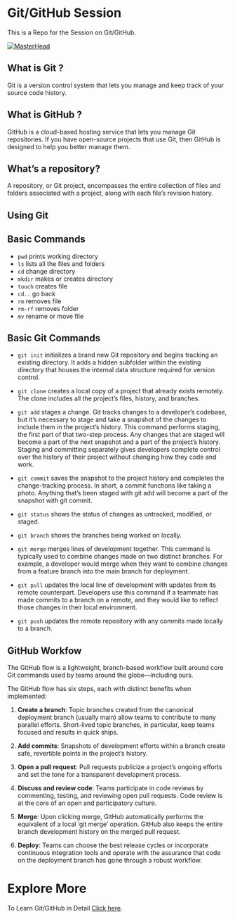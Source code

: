 # Git/GitHub Session
This is a Repo for the Session on Git/GitHub.

[![MasterHead](https://raw.githubusercontent.com/kunal-mahatha/git-session/master/banner.png)](https://username.github.io)

## What is Git ?
Git is a version control system that lets you manage and keep track of your source code history.

## What is GitHub ?
GitHub is a cloud-based hosting service that lets you manage Git repositories. If you have open-source projects that use Git, then GitHub is designed to help you better manage them.

## What’s a repository?
A repository, or Git project, encompasses the entire collection of files and folders associated with a project, along with each file’s revision history.

## Using Git
## Basic Commands
* `pwd` prints working directory
* `ls` lists all the files and folders
* `cd` change directory
* `mkdir` makes or creates directory
* `touch` creates file
* `cd..` go back
* `rm` removes file
* `rm-rf` removes folder
* `mv` rename or move file

## Basic Git Commands
- `git init` initializes a brand new Git repository and begins tracking an existing directory. It adds a hidden subfolder within the existing directory that houses the internal data structure required for version control.

- `git clone` creates a local copy of a project that already exists remotely. The clone includes all the project’s files, history, and branches.

- `git add` stages a change. Git tracks changes to a developer’s codebase, but it’s necessary to stage and take a snapshot of the changes to include them in the project’s history. This command performs staging, the first part of that two-step process. Any changes that are staged will become a part of the next snapshot and a part of the project’s history. Staging and committing separately gives developers complete control over the history of their project without changing how they code and work.

- `git commit` saves the snapshot to the project history and completes the change-tracking process. In short, a commit functions like taking a photo. Anything that’s been staged with git add will become a part of the snapshot with git commit.

- `git status` shows the status of changes as untracked, modified, or staged.

- `git branch` shows the branches being worked on locally.

- `git merge` merges lines of development together. This command is typically used to combine changes made on two distinct branches. For example, a developer would merge when they want to combine changes from a feature branch into the main branch for deployment.

- `git pull` updates the local line of development with updates from its remote counterpart. Developers use this command if a teammate has made commits to a branch on a remote, and they would like to reflect those changes in their local environment.

- `git push` updates the remote repository with any commits made locally to a branch.

## GitHub Workfow
The GitHub flow is a lightweight, branch-based workflow built around core Git commands used by teams around the globe—including ours.

The GitHub flow has six steps, each with distinct benefits when implemented:

1. **Create a branch**: Topic branches created from the canonical deployment branch (usually main) allow teams to contribute to many parallel efforts. Short-lived topic branches, in particular, keep teams focused and results in quick ships.

2. **Add commits**: Snapshots of development efforts within a branch create safe, revertible points in the project’s history.

3. **Open a pull request**: Pull requests publicize a project’s ongoing efforts and set the tone for a transparent development process.

4. **Discuss and review code**: Teams participate in code reviews by commenting, testing, and reviewing open pull requests. Code review is at the core of an open and participatory culture.

5. **Merge**: Upon clicking merge, GitHub automatically performs the equivalent of a local ‘git merge’ operation. GitHub also keeps the entire branch development history on the merged pull request.

6. **Deploy**: Teams can choose the best release cycles or incorporate continuous integration tools and operate with the assurance that code on the deployment branch has gone through a robust workflow.

# Explore More
To Learn Git/GitHub in Detail [Click here](https://classroom.udacity.com/courses/ud123). 
